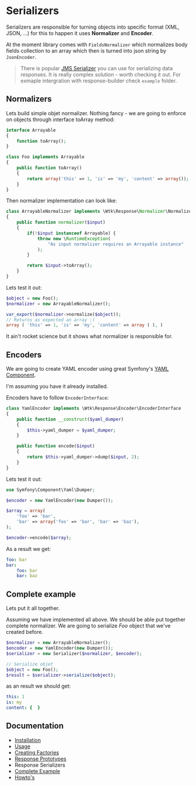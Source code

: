Serializers
========

Serializers are responsible for turning objects into specific format (XML, JSON, ...) for this to happen it uses **Normalizer** and **Encoder**.

At the moment library comes with `FieldsNormalizer` which normalizes body fields collection to an array which then is turned into json string by `JsonEncoder`.

> There is popular [JMS Serializer](https://github.com/schmittjoh/serializer) you can use for serializing data responses. It is really complex solution - worth checking it out. For exmaple intergration with response-builder check `example` folder.

## Normalizers

Lets build simple objet normalizer. Nothing fancy - we are going to enforce on objects through interface toArray method:

```php
interface Arrayable
{
    function toArray();
}
```

```php
class Foo implements Arrayable
{
    public function toArray()
    {
        return array('this' => 1, 'is' => 'my', 'content' => array());
    }
}
```
Then normalizer implementation can look like:
```php
class ArrayableNormalizer implements \Wtk\Response\Normalizer\NormalizerInterface
{
    public function normalizer($input)
    {
        if(!$input instanceof Arrayable) {
            throw new \RuntimeException(
                "As input normalizer requires an Arrayable instance"
            );
        }

        return $input->toArray();
    }
}
```
Lets test it out:

```php
$object = new Foo();
$normalizer = new ArrayableNormalizer();

var_export($normalizer->normalize($object));
// Returns as expected an array :)
array ( 'this' => 1, 'is' => 'my', 'content' => array ( ), )
```
 It ain't rocket science but it shows what normalizer is responsible for.

## Encoders

We are going to create YAML encoder using great Symfony's [YAML Component](http://symfony.com/doc/current/components/yaml/introduction.html).

I'm assuming you have it already installed.

Encoders have to follow `EncoderInterface`:
```php
class YamlEncoder implements \Wtk\Response\Encoder\EncoderInterface
{
    public function __construct($yaml_dumper)
    {
        $this->yaml_dumper = $yaml_dumper;
    }

    public function encode($input)
    {
        return $this->yaml_dumper->dump($input, 2);
    }
}
```
Lets test it out:
```php
use Symfony\Component\Yaml\Dumper;

$encoder = new YamlEncoder(new Dumper());

$array = array(
    'foo' => 'bar',
    'bar' => array('foo' => 'bar', 'bar' => 'baz'),
);

$encoder->encode($array);
```
As a result we get:
```yaml
foo: bar
bar:
    foo: bar
    bar: baz
```

## Complete example

Lets put it all together.

Assuming we have implemented all above. We should be able put together complete normalizer.
We are going to serialize *Foo* object that we've created before.

```php
$normalizer = new ArrayableNormalizer();
$encoder = new YamlEncoder(new Dumper());
$serializer = new Serializer($normalizer, $encoder);

// Serialize objet
$object = new Foo();
$result = $serializer->serialize($object);
```
as an result we should get:
```yaml
this: 1
is: my
content: {  }
```

## Documentation

* [Installation](doc/installation.md)
* [Usage](doc/usage.md)
* [Creating Factories](doc/creating_factories.md)
* [Response Prototypes](doc/response_prototypes.md)
* Response Serializers
* [Complete Example](doc/complete_example.md)
* [Howto's](doc/howto.md)
